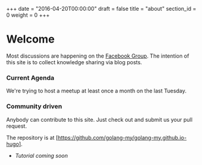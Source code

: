 +++
date = "2016-04-20T00:00:00"
draft = false
title = "about"
section_id = 0
weight = 0
+++

# Welcome

Most discussions are happening on the [Facebook Group](https://www.facebook.com/groups/mygolang/). The intention of this site is to collect knowledge sharing via blog posts.

### Current Agenda

We're trying to host a meetup at least once a month on the last Tuesday.

### Community driven

Anybody can contribute to this site. Just check out and submit us your pull request.

The repository is at [https://github.com/golang-my/golang-my.github.io-hugo].

* *Tutorial coming soon*
